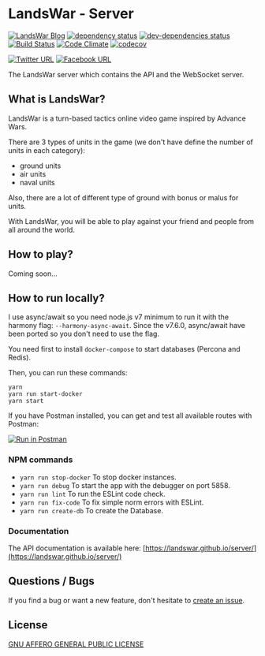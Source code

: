 # LandsWar - Server

[![LandsWar Blog](https://img.shields.io/website-up-down-green-red/https/landswar.com.svg?label=landswar.com)](https://www.landswar.com)
[![dependency status](https://david-dm.org/landswar/server.svg)](https://david-dm.org/landswar/server)
[![dev-dependencies status](https://david-dm.org/landswar/server/dev-status.svg)](https://david-dm.org/landswar/server#info=devDependencies)
[![Build Status](https://travis-ci.org/landswar/server.svg?branch=master)](https://travis-ci.org/landswar/server)
[![Code Climate](https://codeclimate.com/github/landswar/server/badges/gpa.svg)](https://codeclimate.com/github/landswar/server)
[![codecov](https://codecov.io/gh/landswar/server/branch/master/graph/badge.svg)](https://codecov.io/gh/landswar/server)

[![Twitter URL](http://i.imgur.com/tXSoThF.png)](https://twitter.com/landswarcom)
[![Facebook URL](http://i.imgur.com/P3YfQoD.png)](https://www.facebook.com/landswarcom/)

The LandsWar server which contains the API and the WebSocket server.

## What is LandsWar?

LandsWar is a turn-based tactics online video game inspired by Advance Wars.

There are 3 types of units in the game (we don't have define the number of units in each category):

- ground units
- air units
- naval units

Also, there are a lot of different type of ground with bonus or malus for units.

With LandsWar, you will be able to play against your friend and people from all around the world.

## How to play?

Coming soon...

## How to run locally?

I use async/await so you need node.js v7 minimum to run it with the harmony flag: ```--harmony-async-await```.
Since the v7.6.0, async/await have been ported so you don't need to use the flag.

You need first to install ```docker-compose``` to start databases (Percona and Redis).

Then, you can run these commands:
```
yarn
yarn run start-docker
yarn start
```

If you have Postman installed, you can get and test all available routes with Postman:

[![Run in Postman](https://run.pstmn.io/button.svg)](https://app.getpostman.com/run-collection/cb70cbff411577e38581)

### NPM commands

- ```yarn run stop-docker``` To stop docker instances.
- ```yarn run debug``` To start the app with the debugger on port 5858.
- ```yarn run lint``` To run the ESLint code check.
- ```yarn run fix-code``` To fix simple norm errors with ESLint.
- ```yarn run create-db``` To create the Database.

### Documentation

The API documentation is available here: [https://landswar.github.io/server/](https://landswar.github.io/server/)

## Questions / Bugs

If you find a bug or want a new feature, don't hesitate to [create an issue](https://github.com/landswar/server/issues).

## License

[GNU AFFERO GENERAL PUBLIC LICENSE](LICENSE)